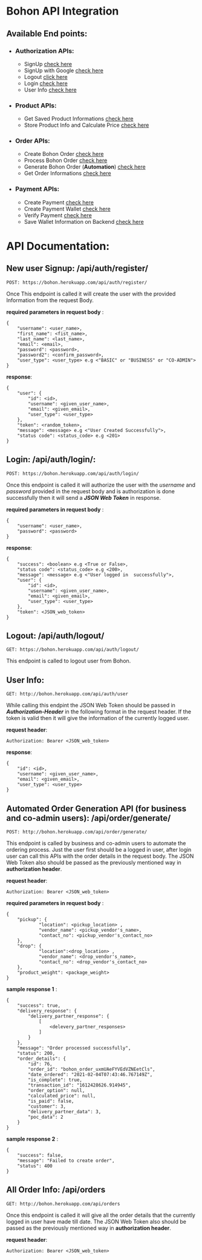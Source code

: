 # Bohon API Integration

## Available End points:

* ### Authorization APIs: 
  *   SignUp [check here](http://bohon.herokuapp.com/api/auth/register/)
  *   SignUp with Google [check here](http://bohon.herokuapp.com/api/auth/google/)
  *   Logout [click here](http://bohon.herokuapp.com/api/auth/logout/)
  *   Login [check here](http://bohon.herokuapp.com/api/auth/login/)
  *   User Info [check here](http://bohon.herokuapp.com/api/auth/user)

* ### Product APIs:
    *  Get Saved Product Informations [check here](http://bohon.herokuapp.com/api/products)
    *   Store Product Info and Calculate Price [check here](http://bohon.herokuapp.com/api/products/store)

* ### Order APIs:
  *   Create Bohon Order [check here](http://bohon.herokuapp.com/api/order/create/)
  *   Process Bohon Order [check here](http://bohon.herokuapp.com/api/order/process/)
  *   Generate Bohon Order (**Automation**) [check here](http://bohon.herokuapp.com/api/order/generate/)
  *   Get Order Informations [check here](http://bohon.herokuapp.com/api/orders)

* ### Payment APIs:
  *   Create Payment [check here](http://bohon.herokuapp.com/api/order/pay/)
  *   Create Payment Wallet [check here](http://bohon.herokuapp.com/api/wallet/create/)
  *   Verify Payment [check here](http://bohon.herokuapp.com/api/order/pay/verify/)
  *   Save Wallet Information on Backend [check here](http://bohon.herokuapp.com/api/wallet/save-data/)


#
# API Documentation:

## New user Signup: **/api/auth/register/** 
    POST: https://bohon.herokuapp.com/api/auth/register/
Once This endpoint is called it will create the user with the provided Information from the request Body.

**required parameters in request body** : 
        
    {
        "username": <user_name>, 
        "first_name": <fist_name>, 
        "last_name": <last_name>, 
        "email": <email>, 
        "password": <password>, 
        "password2": <confirm_password>, 
        "user_type": <user_type> e.g <"BASIC" or "BUSINESS" or "CO-ADMIN">
    }
    
**response**:

    {
        "user": {
            "id": <id>,
            "username": <given_user_name>,
            "email": <given_email>,
            "user_type": <user_type>
        },
        "token": <random_token>,
        "message": <message> e.g <"User Created Successfully">,
        "status code": <status_code> e.g <201>
    }

## Login: **/api/auth/login/**:
    POST: https://bohon.herokuapp.com/api/auth/login/
Once this endpoint is called it will authorize the user with the *username* and *password* provided in the request body and is authorization is done successfully then it will send a ***JSON Web Token*** in response.

**required parameters in request body** : 
        
    {
        "username": <user_name>,
        "password": <password> 
    }

**response**:

    {
        "success": <boolean> e.g <True or False>,
        "status code": <status_code> e.g <200>,
        "message": <message> e.g <"User logged in  successfully">,
        "user": {
            "id": <id>,
            "username": <given_user_name>,
            "email": <given_email>,
            "user_type": <user_type>
        },
        "token": <JSON_web_token> 
    }

## Logout: **/api/auth/logout/**
    GET: https://bohon.herokuapp.com/api/auth/logout/
This endpoint is called to logout user from Bohon.

## User Info: 
    GET: http://bohon.herokuapp.com/api/auth/user
While calling this endpint the JSON Web Token should be passed in ***Authorization-Header*** in the following format in the request header. If the token is valid then it will give the information of the currently logged user.

**request header**:

    Authorization: Bearer <JSON_web_token> 

**response**:

    {
        "id": <id>,
        "username": <given_user_name>,
        "email": <given_email>,
        "user_type": <user_type>
    }

## Automated Order Generation API (for business and co-admin users): **/api/order/generate/**
    POST: http://bohon.herokuapp.com/api/order/generate/
This endpoint is called by business and co-admin users to automate the ordering process. Just the user first should be a logged in user, after login user can call this APIs with the order details in the request body. The JSON Web Token also should be passed as the previously mentioned way in **authorization header**.

**request header**:

    Authorization: Bearer <JSON_web_token> 

**required parameters in request body** : 
        
    {
        "pickup": {
                "location": <pickup_location> ,
                "vendor_name": <pickup_vendor's_name>,
                "contact_no": <pickup_vendor's_contact_no>
        },
        "drop": {
                "location":<drop_location> ,
                "vendor_name": <drop_vendor's_name>,
                "contact_no": <drop_vendor's_contact_no>
        },
        "product_weight": <package_weight>
    }


**sample response 1** : 
 
    {
        "success": true,
        "delivery_response": {
            "delivery_partner_response": {
                [
                    <delevery_partner_responses>
                ]
            }
        },
        "message": "Order processed successfully",
        "status": 200,
        "order_details": {
            "id": 76,
            "order_id": "bohon_order_uxmUAeFYVEdVZNEetCls",
            "date_ordered": "2021-02-04T07:43:46.767149Z",
            "is_complete": true,
            "transaction_id": "1612428626.914945",
            "order_option": null,
            "calculated_price": null,
            "is_paid": false,
            "customer": 3,
            "delivery_partner_data": 3,
            "poc_data": 2
        }
    }

**sample response 2** : 

    {
        "success": false,
        "message": "Failed to create order",
        "status": 400
    }

## All Order Info: **/api/orders**
    GET: http://bohon.herokuapp.com/api/orders
Once this endpoint is called it will give all the order details that the currently logged in user have made till date. The JSON Web Token also should be passed as the previously mentioned way in **authorization header**.

**request header**:

    Authorization: Bearer <JSON_web_token> 

